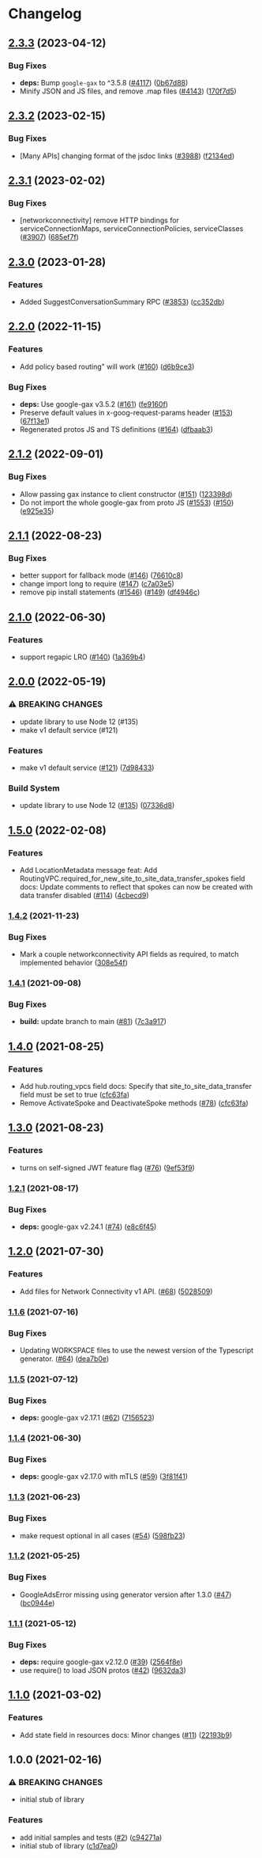 # Changelog

## [2.3.3](https://github.com/googleapis/google-cloud-node/compare/network-connectivity-v2.3.2...network-connectivity-v2.3.3) (2023-04-12)


### Bug Fixes

* **deps:** Bump `google-gax` to ^3.5.8 ([#4117](https://github.com/googleapis/google-cloud-node/issues/4117)) ([0b67d88](https://github.com/googleapis/google-cloud-node/commit/0b67d883963643ce1b4f6d2ccd3e8d37adf6e029))
* Minify JSON and JS files, and remove .map files ([#4143](https://github.com/googleapis/google-cloud-node/issues/4143)) ([170f7d5](https://github.com/googleapis/google-cloud-node/commit/170f7d57b8fd344d182a8e758867b8124722eebc))

## [2.3.2](https://github.com/googleapis/google-cloud-node/compare/network-connectivity-v2.3.1...network-connectivity-v2.3.2) (2023-02-15)


### Bug Fixes

* [Many APIs] changing format of the jsdoc links ([#3988](https://github.com/googleapis/google-cloud-node/issues/3988)) ([f2134ed](https://github.com/googleapis/google-cloud-node/commit/f2134ed5f166a3bb7dd0bed556700f0b0fd9756a))

## [2.3.1](https://github.com/googleapis/google-cloud-node/compare/network-connectivity-v2.3.0...network-connectivity-v2.3.1) (2023-02-02)


### Bug Fixes

* [networkconnectivity] remove HTTP bindings for serviceConnectionMaps, serviceConnectionPolicies, serviceClasses ([#3907](https://github.com/googleapis/google-cloud-node/issues/3907)) ([685ef7f](https://github.com/googleapis/google-cloud-node/commit/685ef7fd29e875c4d35b1a5cd7f41cecb0eb5722))

## [2.3.0](https://github.com/googleapis/google-cloud-node/compare/network-connectivity-v2.2.0...network-connectivity-v2.3.0) (2023-01-28)


### Features

* Added SuggestConversationSummary RPC ([#3853](https://github.com/googleapis/google-cloud-node/issues/3853)) ([cc352db](https://github.com/googleapis/google-cloud-node/commit/cc352db97f3bd8925bf1a7631a0ae64ff976fa4e))

## [2.2.0](https://github.com/googleapis/nodejs-network-connectivity/compare/v2.1.2...v2.2.0) (2022-11-15)


### Features

* Add policy based routing" will work ([#160](https://github.com/googleapis/nodejs-network-connectivity/issues/160)) ([d6b9ce3](https://github.com/googleapis/nodejs-network-connectivity/commit/d6b9ce3a71b644fe957ace9ce571c50bd89b0781))


### Bug Fixes

* **deps:** Use google-gax v3.5.2 ([#161](https://github.com/googleapis/nodejs-network-connectivity/issues/161)) ([fe9160f](https://github.com/googleapis/nodejs-network-connectivity/commit/fe9160f050ee1f05fcdc3d119df4af86872e73c6))
* Preserve default values in x-goog-request-params header ([#153](https://github.com/googleapis/nodejs-network-connectivity/issues/153)) ([67f13e1](https://github.com/googleapis/nodejs-network-connectivity/commit/67f13e161733f86ce61af222f91222cc481cc149))
* Regenerated protos JS and TS definitions ([#164](https://github.com/googleapis/nodejs-network-connectivity/issues/164)) ([dfbaab3](https://github.com/googleapis/nodejs-network-connectivity/commit/dfbaab3ded7b89bf7a79da8aca28637e73298b54))

## [2.1.2](https://github.com/googleapis/nodejs-network-connectivity/compare/v2.1.1...v2.1.2) (2022-09-01)


### Bug Fixes

* Allow passing gax instance to client constructor ([#151](https://github.com/googleapis/nodejs-network-connectivity/issues/151)) ([123398d](https://github.com/googleapis/nodejs-network-connectivity/commit/123398deb9a18c61099525315a4709672211cd49))
* Do not import the whole google-gax from proto JS ([#1553](https://github.com/googleapis/nodejs-network-connectivity/issues/1553)) ([#150](https://github.com/googleapis/nodejs-network-connectivity/issues/150)) ([e925e35](https://github.com/googleapis/nodejs-network-connectivity/commit/e925e358aee02125f9bfcf6f0bab54a41c848695))

## [2.1.1](https://github.com/googleapis/nodejs-network-connectivity/compare/v2.1.0...v2.1.1) (2022-08-23)


### Bug Fixes

* better support for fallback mode ([#146](https://github.com/googleapis/nodejs-network-connectivity/issues/146)) ([76610c8](https://github.com/googleapis/nodejs-network-connectivity/commit/76610c8df1cf6ff75f473c06beb615d9957ecb72))
* change import long to require ([#147](https://github.com/googleapis/nodejs-network-connectivity/issues/147)) ([c7a03e5](https://github.com/googleapis/nodejs-network-connectivity/commit/c7a03e515b22a9f00fc2bb3cbfc0b947e84513af))
* remove pip install statements ([#1546](https://github.com/googleapis/nodejs-network-connectivity/issues/1546)) ([#149](https://github.com/googleapis/nodejs-network-connectivity/issues/149)) ([df4946c](https://github.com/googleapis/nodejs-network-connectivity/commit/df4946c655356a71a4e6e4468bf19cace01b3e12))

## [2.1.0](https://github.com/googleapis/nodejs-network-connectivity/compare/v2.0.0...v2.1.0) (2022-06-30)


### Features

* support regapic LRO ([#140](https://github.com/googleapis/nodejs-network-connectivity/issues/140)) ([1a369b4](https://github.com/googleapis/nodejs-network-connectivity/commit/1a369b4bec661a9c69f26ca7440b85c94c82b9ca))

## [2.0.0](https://github.com/googleapis/nodejs-network-connectivity/compare/v1.5.0...v2.0.0) (2022-05-19)


### ⚠ BREAKING CHANGES

* update library to use Node 12 (#135)
* make v1 default service (#121)

### Features

* make v1 default service ([#121](https://github.com/googleapis/nodejs-network-connectivity/issues/121)) ([7d98433](https://github.com/googleapis/nodejs-network-connectivity/commit/7d98433347dbc19014c0e9650c3955d9d956bfbf))


### Build System

* update library to use Node 12 ([#135](https://github.com/googleapis/nodejs-network-connectivity/issues/135)) ([07336d8](https://github.com/googleapis/nodejs-network-connectivity/commit/07336d8ec230f2f890648cbe3a5ec092381c1e5e))

## [1.5.0](https://github.com/googleapis/nodejs-network-connectivity/compare/v1.4.2...v1.5.0) (2022-02-08)


### Features

* Add LocationMetadata message feat: Add RoutingVPC.required_for_new_site_to_site_data_transfer_spokes field docs: Update comments to reflect that spokes can now be created with data transfer disabled ([#114](https://github.com/googleapis/nodejs-network-connectivity/issues/114)) ([4cbecd9](https://github.com/googleapis/nodejs-network-connectivity/commit/4cbecd92941e66f1ba7f72879a3b36e23b4b4de2))

### [1.4.2](https://www.github.com/googleapis/nodejs-network-connectivity/compare/v1.4.1...v1.4.2) (2021-11-23)


### Bug Fixes

* Mark a couple networkconnectivity API fields as required, to match implemented behavior ([308e54f](https://www.github.com/googleapis/nodejs-network-connectivity/commit/308e54fbb9785ac4c77afd833f05c9f9683211ea))

### [1.4.1](https://www.github.com/googleapis/nodejs-network-connectivity/compare/v1.4.0...v1.4.1) (2021-09-08)


### Bug Fixes

* **build:** update branch to main ([#81](https://www.github.com/googleapis/nodejs-network-connectivity/issues/81)) ([7c3a917](https://www.github.com/googleapis/nodejs-network-connectivity/commit/7c3a9179e1b2a770c6cdd16d8cf935c99b5cc9eb))

## [1.4.0](https://www.github.com/googleapis/nodejs-network-connectivity/compare/v1.3.0...v1.4.0) (2021-08-25)


### Features

* Add hub.routing_vpcs field docs: Specify that site_to_site_data_transfer field must be set to true ([cfc63fa](https://www.github.com/googleapis/nodejs-network-connectivity/commit/cfc63fa4dcb74f99d0dae8df45530a1139ac7c36))
* Remove ActivateSpoke and DeactivateSpoke methods ([#78](https://www.github.com/googleapis/nodejs-network-connectivity/issues/78)) ([cfc63fa](https://www.github.com/googleapis/nodejs-network-connectivity/commit/cfc63fa4dcb74f99d0dae8df45530a1139ac7c36))

## [1.3.0](https://www.github.com/googleapis/nodejs-network-connectivity/compare/v1.2.1...v1.3.0) (2021-08-23)


### Features

* turns on self-signed JWT feature flag ([#76](https://www.github.com/googleapis/nodejs-network-connectivity/issues/76)) ([9ef53f9](https://www.github.com/googleapis/nodejs-network-connectivity/commit/9ef53f9ecd0fc572824984b9f948a7919384ffe8))

### [1.2.1](https://www.github.com/googleapis/nodejs-network-connectivity/compare/v1.2.0...v1.2.1) (2021-08-17)


### Bug Fixes

* **deps:** google-gax v2.24.1 ([#74](https://www.github.com/googleapis/nodejs-network-connectivity/issues/74)) ([e8c6f45](https://www.github.com/googleapis/nodejs-network-connectivity/commit/e8c6f45241e83e35dfddb22c708336b1d2e1c0a2))

## [1.2.0](https://www.github.com/googleapis/nodejs-network-connectivity/compare/v1.1.6...v1.2.0) (2021-07-30)


### Features

* Add files for Network Connectivity v1 API. ([#68](https://www.github.com/googleapis/nodejs-network-connectivity/issues/68)) ([5028509](https://www.github.com/googleapis/nodejs-network-connectivity/commit/5028509d9a0ec649596b11a60906d23e68ff684d))

### [1.1.6](https://www.github.com/googleapis/nodejs-network-connectivity/compare/v1.1.5...v1.1.6) (2021-07-16)


### Bug Fixes

* Updating WORKSPACE files to use the newest version of the Typescript generator. ([#64](https://www.github.com/googleapis/nodejs-network-connectivity/issues/64)) ([dea7b0e](https://www.github.com/googleapis/nodejs-network-connectivity/commit/dea7b0e623a99483d05fec6a1b7ea422f686e86c))

### [1.1.5](https://www.github.com/googleapis/nodejs-network-connectivity/compare/v1.1.4...v1.1.5) (2021-07-12)


### Bug Fixes

* **deps:** google-gax v2.17.1 ([#62](https://www.github.com/googleapis/nodejs-network-connectivity/issues/62)) ([7156523](https://www.github.com/googleapis/nodejs-network-connectivity/commit/7156523ebe8d49457d2d57b77db048ce3ab47d4f))

### [1.1.4](https://www.github.com/googleapis/nodejs-network-connectivity/compare/v1.1.3...v1.1.4) (2021-06-30)


### Bug Fixes

* **deps:** google-gax v2.17.0 with mTLS ([#59](https://www.github.com/googleapis/nodejs-network-connectivity/issues/59)) ([3f81f41](https://www.github.com/googleapis/nodejs-network-connectivity/commit/3f81f4139e316a97a76b5482478d44d5a8cc173a))

### [1.1.3](https://www.github.com/googleapis/nodejs-network-connectivity/compare/v1.1.2...v1.1.3) (2021-06-23)


### Bug Fixes

* make request optional in all cases ([#54](https://www.github.com/googleapis/nodejs-network-connectivity/issues/54)) ([598fb23](https://www.github.com/googleapis/nodejs-network-connectivity/commit/598fb232c03e46a169b898be134261eed6948c97))

### [1.1.2](https://www.github.com/googleapis/nodejs-network-connectivity/compare/v1.1.1...v1.1.2) (2021-05-25)


### Bug Fixes

* GoogleAdsError missing using generator version after 1.3.0 ([#47](https://www.github.com/googleapis/nodejs-network-connectivity/issues/47)) ([bc0944e](https://www.github.com/googleapis/nodejs-network-connectivity/commit/bc0944e2320a10abc9e2a8bb36ff48bff904c9c3))

### [1.1.1](https://www.github.com/googleapis/nodejs-network-connectivity/compare/v1.1.0...v1.1.1) (2021-05-12)


### Bug Fixes

* **deps:** require google-gax v2.12.0 ([#39](https://www.github.com/googleapis/nodejs-network-connectivity/issues/39)) ([2564f8e](https://www.github.com/googleapis/nodejs-network-connectivity/commit/2564f8e86d03e6c4b98f46c8b9ed2be35ad6550a))
* use require() to load JSON protos ([#42](https://www.github.com/googleapis/nodejs-network-connectivity/issues/42)) ([9632da3](https://www.github.com/googleapis/nodejs-network-connectivity/commit/9632da36d550a4775b34d4ab54300eae00960b41))

## [1.1.0](https://www.github.com/googleapis/nodejs-network-connectivity/compare/v1.0.0...v1.1.0) (2021-03-02)


### Features

* Add state field in resources docs: Minor changes ([#11](https://www.github.com/googleapis/nodejs-network-connectivity/issues/11)) ([22193b9](https://www.github.com/googleapis/nodejs-network-connectivity/commit/22193b9cb8e767f0b93a17c353f4cb1b38acf317))

## 1.0.0 (2021-02-16)


### ⚠ BREAKING CHANGES

* initial stub of library

### Features

* add initial samples and tests ([#2](https://www.github.com/googleapis/nodejs-network-connectivity/issues/2)) ([c94271a](https://www.github.com/googleapis/nodejs-network-connectivity/commit/c94271a424a855cb085aeb2874f7e8bf2edc84a1))
* initial stub of library ([c1d7ea0](https://www.github.com/googleapis/nodejs-network-connectivity/commit/c1d7ea0d5ae0b2f816c340d46b508a6eb33e7d83))
